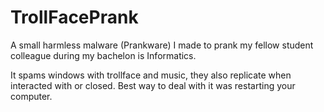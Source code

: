 # TrollFacePrank

A small harmless malware (Prankware) I made to prank my fellow student colleague during my bachelon is Informatics.

It spams windows with trollface and music, they also replicate when interacted with or closed.
Best way to deal with it was restarting your computer.



